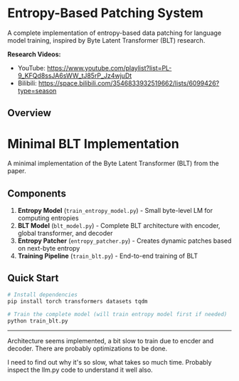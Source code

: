 # Entropy-Based Patching System

A complete implementation of entropy-based data patching for language model training, inspired by Byte Latent Transformer (BLT) research.

**Research Videos:**
- YouTube: https://www.youtube.com/playlist?list=PL-9_KFQd8ssJA6sWW_tJ85rP_Jz4wjuDt
- Bilibili: https://space.bilibili.com/3546833932519662/lists/6099426?type=season

## Overview

# Minimal BLT Implementation

A minimal implementation of the Byte Latent Transformer (BLT) from the paper.

## Components

1. **Entropy Model** (`train_entropy_model.py`) - Small byte-level LM for computing entropies
2. **BLT Model** (`blt_model.py`) - Complete BLT architecture with encoder, global transformer, and decoder
3. **Entropy Patcher** (`entropy_patcher.py`) - Creates dynamic patches based on next-byte entropy
4. **Training Pipeline** (`train_blt.py`) - End-to-end training of BLT

## Quick Start

```bash
# Install dependencies
pip install torch transformers datasets tqdm

# Train the complete model (will train entropy model first if needed)
python train_blt.py
```

---

Architecture seems implemented, a bit slow to train due to encder and decoder. There are probably optimizations to be done.

I need to find out why it's so slow, what takes so much time. Probably inspect the llm.py code to understand it well also.